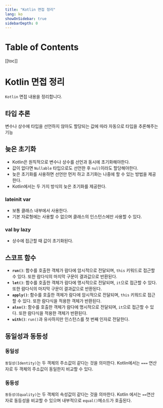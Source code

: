 ```yaml
---
title: "Kotlin 면접 정리"
lang: ko
showOnSidebar: true
sidebarDepth: 0
---
```


# Table of Contents
[[toc]]

# Kotlin 면접 정리
`Kotlin` 면접 내용을 정리합니다.

## 타입 추론
변수나 상수에 타입을 선언하지 않아도 할당되는 값에 따라 자동으로 타입을 추론해주는 기능

## 늦은 초기화
- Kotlin은 원칙적으로 변수나 상수를 선언과 동시에 초기화해야한다.
- 값이 없다면 `Nullable` 타입으로도 선언한 후 `null`이라도 할당해야한다.
- 늦은 초기화를 사용하면 선언만 먼저 하고 초기화는 나중에 할 수 있는 방법을 제공한다.
- Kotlin에서는 두 가지 방식의 늦은 초기화를 제공한다.

### lateinit var
- 보통 클래스 내부에서 사용한다.
- 기본 자료형에는 사용할 수 없으며 클래스의 인스턴스에만 사용할 수 있다.

### val by lazy
- 상수에 접근할 때 값이 초기화된다.


## 스코프 함수
- <b>`run()`</b>: 함수를 호출한 객체가 람다에 암시적으로 전달되며, `this` 키워드로 접근할 수 있다. 또한 람다식의 마지막 구문이 결과값으로 반환된다.
- <b>`let()`</b>: 함수를 호출한 객체가 람다에 명시적으로 전달되며, `it`으로 접근할 수 있다. 또한 람다식의 마지막 구문이 결과값으로 반환된다.
- <b>`apply()`</b>: 함수를 호출한 객체가 람다에 암시적으로 전달되며, `this` 키워드로 접근할 수 있다. 또한 람다식을 적용한 객체가 반환된다.
- <b>`also()`</b>: 함수를 호출한 객체가 람다에 명시적으로 전달되며, `it`으로 접근할 수 있다. 또한 람다식을 적용한 객체가 반환된다.
- <b>`with()`</b>: `run()`과 유사하지만 인스턴스를 첫 번째 인자로 전달한다.

## 동일성과 동등성
### 동일성
`동일성(Identity)`는 두 객체의 주소값이 같다는 것을 의미한다. Kotlin에서는 `===` 연산자로 두 객체의 주소값이 동일한지 비교할 수 있다.

### 동등성
`동등성(Equality)`는 두 객체의 속성값이 같다는 것을 의마한다. Kotlin 에서는 `==`연산자로 동등성을 비교할 수 있으며 내부적으로 `equal()`메소드가 호출된다.